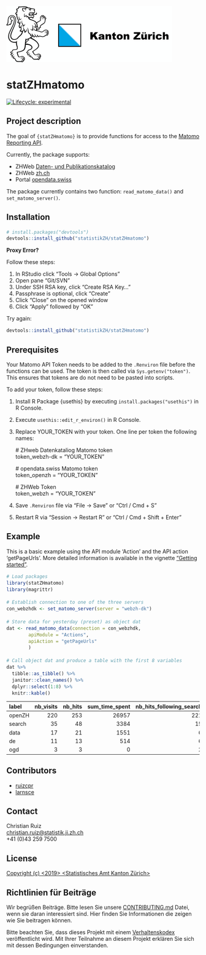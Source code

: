 
<!-- README.md is generated from README.Rmd. Please edit that file -->

![](man/figures/kt_zh.png)

# statZHmatomo

<!-- badges: start -->

[![Lifecycle:
experimental](man/figures/lifecycle-experimental.svg)](https://www.tidyverse.org/lifecycle/#experimental)
<!-- badges: end -->

## Project description

The goal of `{statZHmatomo}` is to provide functions for access to the
[Matomo Reporting
API](https://developer.matomo.org/api-reference/reporting-api).

Currently, the package supports:

  - ZHWeb [Daten- und
    Publikationskatalog](https://www.zh.ch/de/politik-staat/statistik-daten/datenkatalog.html#/home)
  - ZHWeb [zh.ch](https://www.zh.ch/de.html)
  - Portal [opendata.swiss](https://opendata.swiss/de/)

The package currently contains two function: `read_matomo_data()` and
`set_matomo_server()`.

## Installation

``` r
# install.packages("devtools")
devtools::install_github("statistikZH/statZHmatomo")
```

**Proxy Error?**

Follow these steps:

1.  In RStudio click “Tools -\> Global Options”
2.  Open pane “Git/SVN”
3.  Under SSH RSA key, click “Create RSA Key…”
4.  Passphrase is optional, click “Create”
5.  Click “Close” on the opened window
6.  Click “Apply” followed by “OK”

Try again:

``` r
devtools::install_github("statistikZH/statZHmatomo")
```

## Prerequisites

Your Matomo API Token needs to be added to the `.Renviron` file before
the functions can be used. The token is then called via
`Sys.getenv("token")`. This ensures that tokens are do not need to be
pasted into scripts.

To add your token, follow these steps:

1.  Install R Package {usethis} by executing
    `install.packages("usethis")` in R Console.

2.  Execute `usethis::edit_r_environ()` in R Console.

3.  Replace YOUR\_TOKEN with your token. One line per token the
    following names:
    
    \# ZHweb Datenkataliog Matomo token  
    token\_webzh-dk = “YOUR\_TOKEN”
    
    \# opendata.swiss Matomo token  
    token\_openzh = “YOUR\_TOKEN”
    
    \# ZHWeb Token  
    token\_webzh = “YOUR\_TOKEN”

4.  Save `.Renviron` file via “File -\> Save” or “Ctrl / Cmd + S”

5.  Restart R via “Session -\> Restart R” or “Ctrl / Cmd + Shift +
    Enter”

## Example

This is a basic example using the API module ‘Action’ and the API action
‘getPageUrls’. More detailed information is available in the vignette
[“Getting
started”](https://statistikzh.github.io/statZHmatomo/articles/read_matamo_data.html).

``` r
# Load packages
library(statZHmatomo)
library(magrittr)

# Establish connection to one of the three servers
con_webzhdk <- set_matomo_server(server = "webzh-dk")

# Store data for yesterday (preset) as object dat
dat <- read_matomo_data(connection = con_webzhdk,
        apiModule = "Actions", 
        apiAction = "getPageUrls"
        )
        
# Call object dat and produce a table with the first 8 variables
dat %>% 
  tibble::as_tibble() %>% 
  janitor::clean_names() %>% 
  dplyr::select(1:8) %>% 
  knitr::kable()
```

| label  | nb\_visits | nb\_hits | sum\_time\_spent | nb\_hits\_following\_search | nb\_hits\_with\_time\_generation | min\_time\_generation | max\_time\_generation |
| :----- | ---------: | -------: | ---------------: | --------------------------: | -------------------------------: | --------------------: | --------------------: |
| openZH |        220 |      253 |            26957 |                         221 |                              241 |                 0.001 |                 9.455 |
| search |         35 |       48 |             3384 |                          15 |                               48 |                 0.007 |                 2.183 |
| data   |         17 |       21 |             1551 |                           6 |                               21 |                 0.005 |                 0.495 |
| de     |         11 |       13 |              514 |                           6 |                               13 |                 0.001 |                 0.218 |
| ogd    |          3 |        3 |                0 |                           2 |                                3 |                 0.193 |                 1.499 |

## Contributors

  - [ruizcpr](https://github.com/ruizcrp)
  - [larnsce](https://github.com/larnsce)

## Contact

Christian Ruiz  
<christian.ruiz@statistik.ji.zh.ch>  
\+41 (0)43 259 7500

## License

[Copyright (c) \<2019\>
<Statistisches Amt Kanton Zürich>](https://github.com/statistikZH/STAT_Schablone/blob/master/LICENSE_code)

## Richtlinien für Beiträge

Wir begrüßen Beiträge. Bitte lesen Sie unsere
[CONTRIBUTING.md](https://github.com/statistikZH/STAT_Schablone/blob/master/CONTRIBUTING.md)
Datei, wenn sie daran interessiert sind. Hier finden Sie Informationen
die zeigen wie Sie beitragen können.

Bitte beachten Sie, dass dieses Projekt mit einem
[Verhaltenskodex](https://github.com/statistikZH/STAT_Schablone/blob/master/CodeOfConduct.md)
veröffentlicht wird. Mit Ihrer Teilnahme an diesem Projekt erklären Sie
sich mit dessen Bedingungen einverstanden.
